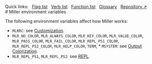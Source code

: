 <!---  PLEASE DO NOT EDIT DIRECTLY. EDIT THE .md.in FILE PLEASE. --->
<div>
<span class="quicklinks">
Quick links:
&nbsp;
<a class="quicklink" href="../reference-main-flag-list/index.html">Flag list</a>
&nbsp;
<a class="quicklink" href="../reference-verbs/index.html">Verb list</a>
&nbsp;
<a class="quicklink" href="../reference-dsl-builtin-functions/index.html">Function list</a>
&nbsp;
<a class="quicklink" href="../glossary/index.html">Glossary</a>
&nbsp;
<a class="quicklink" href="https://github.com/johnkerl/miller" target="_blank">Repository ↗</a>
</span>
</div>
# Miller environment variables

The following environment variables affect how Miller works:

* `MLRRC`: see [Customization](customization.md).
* `MLR_NO_COLOR`, `MLR_ALWAYS_COLOR`, `MLR_KEY_COLOR`, `MLR_VALUE_COLOR`, `MLR_PASS_COLOR`, `MLR_FAIL_COLOR`, `MLR_REPL_PS1_COLOR`, `MLR_REPL_PS2_COLOR`, `MLR_HELP_COLOR`, `TERM`, * `MSYSTEM`: see [Output Colorization](output-colorization.md).
* `MLR_REPL_PS1`, `MLR_REPL_PS2`: see [REPL](repl.md).

